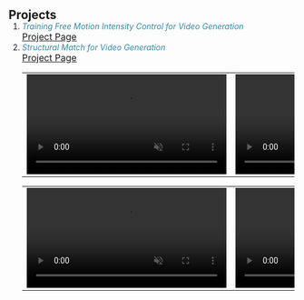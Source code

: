 <h2 id="projects" style="margin: 2px 0px -15px;">Projects</h2>



<div class="publications">
<ol class="bibliography">

<!-- <img  src="./assets/img/TransGS.png" alt="" class="teaser"  title="We translate PBR Facial assets to Gaussian Splatting counterpart in seconds, enabling 30fps@1400p rendering on mobile phones." width="70%" height="70%" /> -->
<!-- <video autoplay="autoplay" height="width:352px" loop="loop" muted="muted" src="./assets/test_video.mp4" width="width:352px" jm_neat="1310186498"></video> -->

<li>
  <div class="pub-row">
    <div class="col-sm-9" style="position: relative;padding-right: 0px;padding-left: 0px;">
      <div class="title"><i style="color:#3388A2">Training Free Motion Intensity Control for Video Generation</i></div>
      <!-- <div class="author"><Strong>Dafei Qin</Strong>, Hongyang Lin, Qixuan Zhang, Kaichun Qiao, Longwen Zhang, Zijun Zhao, Jun Saito, Jingyi Yu, Lan Xu, Taku Komura</div> -->
      <!-- <div class="periodical"><em>arXiv</em></div> -->
      <div class="links">
        <a href="https://dafei-qin.github.io/TransGS.github.io/" class="link" role="link" target="_blank" style="font-size:16px;"><u>Project Page</u></a>
      </div>
    </div>
  </div>
</li>



<li>
  <div class="pub-row">
    <div class="col-sm-9" style="position: relative;padding-right: 0px;padding-left: 0px;">
      <div class="title"><i style="color:#3388A2">Structural Match for Video Generation</i></div>
      <!-- <div class="author"><Strong>Dafei Qin</Strong>, Hongyang Lin, Qixuan Zhang, Kaichun Qiao, Longwen Zhang, Zijun Zhao, Jun Saito, Jingyi Yu, Lan Xu, Taku Komura</div> -->
      <!-- <div class="periodical"><em>arXiv</em></div> -->
      <div class="links">
        <a href="https://dafei-qin.github.io/TransGS.github.io/" class="link" role="link" target="_blank" style="font-size:16px;"><u>Project Page</u></a>
      </div>
    </div>
  </div>
</li>

<table>
  <tr>
  <td>
      <div class="magnify-lens">
        <div class="magnify">
          <video autoplay="autoplay" controls="controls" loop="loop" muted="muted" src="./assets/vids/Structure_Match/depth_input.mp4" width="352px" jm_neat="1310186497"></video>
        </div>
      </div>
    </td>
    <td>
      <div class="magnify-lens">
        <div class="magnify">
          <video autoplay="autoplay" controls="controls" loop="loop" muted="muted" src="./assets/vids/Structure_Match/depth_cond_1.mp4" width="352px" jm_neat="1310186497"></video>
        </div>
      </div>
    </td>
    <td>
      <div class="magnify-lens">
        <div class="magnify">
          <video autoplay="autoplay" controls="controls" loop="loop" muted="muted" src="./assets/vids/Structure_Match/depth_cond_2.mp4" width="352px" jm_neat="1310186498"></video>
        </div>
      </div>
    </td>
  </tr>
</table>
<table>
  <tr>
  <td>
      <div class="magnify-lens">
        <div class="magnify">
          <video autoplay="autoplay" controls="controls" loop="loop" muted="muted" src="./assets/vids/Structure_Match/edge_input.mp4" width="352px" jm_neat="1310186497"></video>
        </div>
      </div>
    </td>
    <td>
      <div class="magnify-lens">
        <div class="magnify">
          <video autoplay="autoplay" controls="controls" loop="loop" muted="muted" src="./assets/vids/Structure_Match/edge_cond_1.mp4" width="352px" jm_neat="1310186497"></video>
        </div>
      </div>
    </td>
    <td>
      <div class="magnify-lens">
        <div class="magnify">
          <video autoplay="autoplay" controls="controls" loop="loop" muted="muted" src="./assets/vids/Structure_Match/edge_cond_2.mp4" width="352px" jm_neat="1310186498"></video>
        </div>
      </div>
    </td>
  </tr>
</table>

<br>

</ol>
</div>